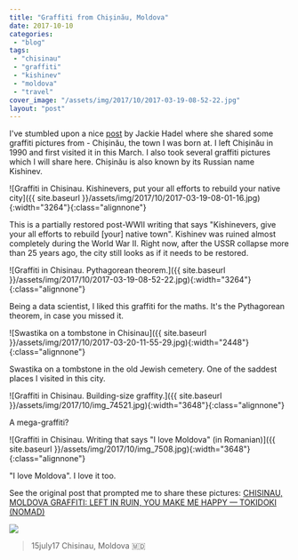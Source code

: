 ```yaml
---
title: "Graffiti from Chișinău, Moldova"
date: 2017-10-10
categories: 
 - "blog"
tags: 
 - "chisinau"
 - "graffiti"
 - "kishinev"
 - "moldova"
 - "travel"
cover_image: "/assets/img/2017/10/2017-03-19-08-52-22.jpg"
layout: "post"
---
```


I've stumbled upon a nice [post](http://jacquelinemhadel.com/2017/07/16/chisinau-moldova-graffiti-left-in-ruin-you-make-me-happy/) by Jackie Hadel where she shared some graffiti pictures from - Chișinău, the town I was born at. I left Chișinău in 1990 and first visited it in this March. I also took several graffiti pictures which I will share here. Chișinău is also known by its Russian name Kishinev.

![Graffiti in Chisinau. Kishinevers, put your all efforts to rebuild your native city]({{ site.baseurl }}/assets/img/2017/10/2017-03-19-08-01-16.jpg){:width="3264"}{:class="alignnone"}

This is a partially restored post-WWII writing that says "Kishinevers, give your all efforts to rebuild [your] native town". Kishinev was ruined almost completely during the World War II. Right now, after the USSR collapse more than 25 years ago, the city still looks as if it needs to be restored.

![Graffiti in Chisinau. Pythagorean theorem.]({{ site.baseurl }}/assets/img/2017/10/2017-03-19-08-52-22.jpg){:width="3264"}{:class="alignnone"}

Being a data scientist, I liked this graffiti for the maths. It's the Pythagorean theorem, in case you missed it.

![Swastika on a tombstone in Chisinau]({{ site.baseurl }}/assets/img/2017/10/2017-03-20-11-55-29.jpg){:width="2448"}{:class="alignnone"}

Swastika on a tombstone in the old Jewish cemetery. One of the saddest places I visited in this city.

![Graffiti in Chisinau. Building-size graffity.]({{ site.baseurl }}/assets/img/2017/10/img_74521.jpg){:width="3648"}{:class="alignnone"}

A mega-graffiti?

![Graffiti in Chisinau. Writing that says "I love Moldova" (in Romanian)]({{ site.baseurl }}/assets/img/2017/10/img_7508.jpg){:width="3648"}{:class="alignnone"}

"I love Moldova". I love it too.

See the original post that prompted me to share these pictures: [CHISINAU, MOLDOVA GRAFFITI: LEFT IN RUIN, YOU MAKE ME HAPPY — TOKIDOKI (NOMAD)](http://jacquelinemhadel.com/2017/07/16/chisinau-moldova-graffiti-left-in-ruin-you-make-me-happy/)

[![](https://jacquelinemhadel.files.wordpress.com/2017/07/img_4901.jpg?quality=80&strip=info&w=1600)](http://jacquelinemhadel.com/2017/07/16/chisinau-moldova-graffiti-left-in-ruin-you-make-me-happy/)

> 15july17 Chisinau, Moldova 🇲🇩


 

 
